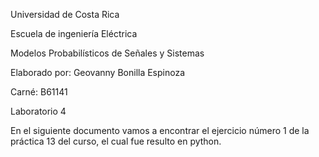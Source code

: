 Universidad de Costa Rica

Escuela de ingeniería Eléctrica

Modelos Probabilísticos de Señales y Sistemas

Elaborado por: Geovanny Bonilla Espinoza

Carné: B61141

Laboratorio 4

En el siguiente documento vamos a encontrar el ejercicio número 1 de la práctica 13 del curso, el cual fue resulto en python.

